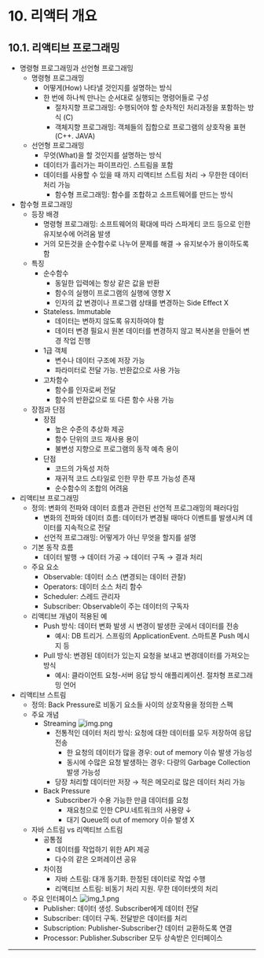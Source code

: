 # 10. 리액터 개요
## 10.1. 리액티브 프로그래밍
* 명령형 프로그래밍과 선언형 프로그래밍
  * 명령형 프로그래밍
    * 어떻게(How) 나타낼 것인지를 설명하는 방식
    * 한 번에 하나씩 만나는 순서대로 실행되는 명령어들로 구성
      * 절차지향 프로그래밍: 수행되어야 할 순차적인 처리과정을 포함하는 방식 (C)
      * 객체지향 프로그래밍: 객체들의 집합으로 프로그램의 상호작용 표현 (C++. JAVA)
  * 선언형 프로그래밍
    * 무엇(What)을 할 것인지를 설명하는 방식
    * 데이터가 흘러가는 파이프라인. 스트림을 포함
    * 데이터를 사용할 수 있을 때 까지 리액티브 스트림 처리 → 무한한 데이터 처리 가능
      * 함수형 프로그래밍: 함수를 조합하고 소프트웨어를 만드는 방식
* 함수형 프로그래밍
  * 등장 배경
    * 명령형 프로그래밍: 소프트웨어의 확대에 따라 스파게티 코드 등으로 인한 유지보수에 어려움 발생
    * 거의 모든것을 순수함수로 나누어 문제를 해결 → 유지보수가 용이하도록 함
  * 특징
    * 순수함수
      * 동일한 입력에는 항상 같은 값을 반환
      * 함수의 실행이 프로그램의 실행에 영향 X
      * 인자의 값 변경이나 프로그램 상태를 변경하는 Side Effect X
    * Stateless. Immutable
      * 데이터는 변하지 않도록 유지하여야 함
      * 데이터 변경 필요시 원본 데이터를 변경하지 않고 복사본을 만들어 변경 작업 진행
    * 1급 객체
      * 변수나 데이터 구조에 저장 가능
      * 파라미터로 전달 가능. 반환값으로 사용 가능
    * 고차함수
      * 함수를 인자로써 전달
      * 함수의 반환값으로 또 다른 함수 사용 가능
  * 장점과 단점
    * 장점
      * 높은 수준의 추상화 제공
      * 함수 단위의 코드 재사용 용이
      * 불변성 지향으로 프로그램의 동작 예측 용이
    * 단점
      * 코드의 가독성 저하
      * 재귀적 코드 스타일로 인한 무한 루프 가능성 존재
      * 순수함수의 조합의 어려움
* 리액티브 프로그래밍
  * 정의: 변화의 전파와 데이터 흐름과 관련된 선언적 프로그래밍의 패러다임
    * 변화의 전파와 데이터 흐름: 데이터가 변경될 때마다 이벤트를 발생시켜 데이터를 지속적으로 전달
    * 선언적 프로그래밍: 어떻게가 아닌 무엇을 할지를 설명
  * 기본 동작 흐름
    * 데이터 발행 → 데이터 가공 → 데이터 구독 → 결과 처리
  * 주요 요소
    * Observable: 데이터 소스 (변경되는 데이터 관찰)
    * Operators: 데이터 소스 처리 함수
    * Scheduler: 스레드 관리자
    * Subscriber: Observable이 주는 데이터의 구독자
  * 리액티브 개념이 적용된 예
    * Push 방식: 데이터 변화 발생 시 변경이 발생한 곳에서 데이터를 전송
      * 예시: DB 트리거. 스프링의 ApplicationEvent. 스마트폰 Push 메시지 등
    * Pull 방식: 변경된 데이터가 있는지 요청을 보내고 변경데이터를 가져오는 방식
      * 예시: 클라이언트 요청-서버 응답 방식 애플리케이션. 절차형 프로그래밍 언어
* 리액티브 스트림
  * 정의: Back Pressure로 비동기 요소들 사이의 상호작용을 정의한 스펙
  * 주요 개념
    * Streaming
    ![img.png](img.png)
      * 전통적인 데이터 처리 방식: 요청에 대한 데이터를 모두 저장하여 응답 전송
        * 한 요청의 데이터가 많을 경우: out of memory 이슈 발생 가능성
        * 동시에 수많은 요청 발생하는 경우: 다량의 Garbage Collection 발생 가능성
      * 당장 처리할 데이터만 저장 → 적은 메모리로 많은 데이터 처리 가능
    * Back Pressure
      * Subscriber가 수용 가능한 만큼 데이터를 요청
        * 재요청으로 인한 CPU.네트워크의 사용량 ↓
        * 대기 Queue의 out of memory 이슈 발생 X
  * 자바 스트림 vs 리액티브 스트림
    * 공통점
      * 데이터를 작업하기 위한 API 제공
      * 다수의 같은 오퍼레이션 공유
    * 차이점
      * 자바 스트림: 대개 동기화. 한정된 데이터로 작업 수행
      * 리액티브 스트림: 비동기 처리 지원. 무한 데이터셋의 처리
  * 주요 인터페이스
  ![img_1.png](img_1.png)
    * Publisher: 데이터 생성. Subscriber에게 데이터 전달
    * Subscriber: 데이터 구독. 전달받은 데이터를 처리
    * Subscription: Publisher-Subscriber간 데이터 교환하도록 연결
    * Processor: Publisher.Subscriber 모두 상속받은 인터페이스
***